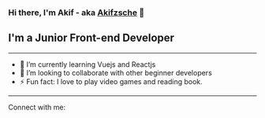 
### Hi there, I'm Akif - aka <a href="https://akifzsche.github.io/" target="_blank" >Akifzsche</a> 👋

## I'm a Junior Front-end Developer 
<hr/>
<ul>
<li>🌱 I’m currently learning Vuejs and Reactjs</li>
<li>🤝 I’m looking to collaborate with other beginner developers</li>
<li>⚡ Fun fact: I love to play video games and reading book.</li>
</ul>
<hr/>

Connect with me:



